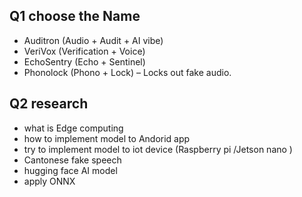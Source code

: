 ## Q1 choose the Name 
- Auditron (Audio + Audit + AI vibe)
- VeriVox (Verification + Voice)
- EchoSentry (Echo + Sentinel)
- Phonolock (Phono + Lock) – Locks out fake audio.
## Q2 research 
- what is Edge computing
- how to implement model to Andorid app
- try to implement model to iot device (Raspberry pi /Jetson nano )
- Cantonese fake speech
- hugging face AI model
- apply ONNX
  
